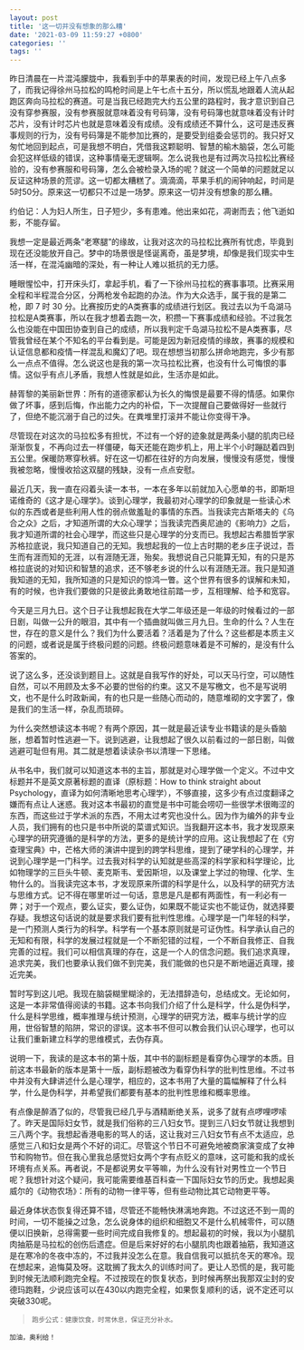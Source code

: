 ```yaml
---
layout: post
title: '这一切并没有想象的那么糟'
date: '2021-03-09 11:59:27 +0800'
categories: ''
tags: ''
---
```


昨日清晨在一片混沌朦胧中，我看到手中的苹果表的时间，发现已经上午八点多了，而我记得徐州马拉松的鸣枪时间是上午七点十五分，所以慌乱地跟着人流从起跑区奔向马拉松的赛道。可是当我已经跑完大约五公里的路程时，我才意识到自己没有穿参赛服，没有参赛服就意味着没有号码簿，没有号码簿也就意味着没有计时芯片，没有计时芯片也就是意味着没有成绩。没有成绩还不算什么，这可是违反赛事规则的行为，没有号码簿是不能参加比赛的，是要受到组委会惩罚的。我只好又匆忙地回到起点，可是我想不明白，凭借我这颗聪明、智慧的榆木脑袋，怎么可能会犯这样低级的错误，这种事情毫无逻辑啊。怎么说我也是有过两次马拉松比赛经验的，没有参赛服和号码簿，怎么会被检录入场的呢？就这一个简单的问题就足以反证这种场景的荒谬。这一切都太糟糕了。滴滴滴，苹果手机的闹钟响起，时间是5时50分。原来这一切都只不过是一场梦。原来这一切并没有想象的那么糟。

约伯记：人为妇人所生，日子短少，多有患难。他出来如花，凋谢而去；他飞逝如影，不能存留。

我想一定是最近两条“老寒腿”的缘故，让我对这次的马拉松比赛所有忧虑，毕竟到现在还没能放开自己。梦中的场景很是怪诞离奇，虽是梦境，却像是我们现实中生活一样，在混沌幽暗的深处，有一种让人难以抵抗的无力感。

睡眼惺忪中，打开床头灯，拿起手机，看了一下徐州马拉松的赛事事项。比赛采用全程和半程混合分区，分两枪发令起跑的办法。作为大众选手，属于我的是第二枪，即 7 时 30 分。比赛按历史的A类赛事的成绩进行划区。我过去以为千岛湖马拉松是A类赛事，所以在我才想着去跑一次，积攒一下赛事成绩和经验。不过我怎么也没能在中国田协查到自己的成绩，所以我判定千岛湖马拉松不是A类赛事，尽管我曾经在某个不知名的平台看到是。可能是因为新冠疫情的缘故，赛事的规模和认证信息都和疫情一样混乱和魔幻了吧。现在想想当初那么拼命地跑完，多少有那么一点点不值得。怎么说这也是我的第一次马拉松比赛，也没有什么可悔恨的事情。这似乎有点儿矛盾，我想人性就是如此，生活亦是如此。

赫胥黎的美丽新世界：所有的道德家都认为长久的悔恨是最要不得的情感。如果你做了坏事，感到后悔，作出能力之内的补偿，下一次提醒自己要做得好一些就行了，但绝不能沉溺于自己的过失。在粪堆里打滚并不能让你变得干净。

尽管现在对这次的马拉松多有担忧，不过有一个好的迹象就是两条小腿的肌肉已经渐渐恢复，不再向过去一样僵硬，每天还能在跑步机上，用上半个小时蹦跶着四到五公里。保暖防寒穿秋裤。好在这一切都在往好的方向发展，慢慢没有感觉，慢慢我被忽略，慢慢收拾这双腿的残缺，没有一点点安慰。

最近几天，我一直在闷着头读一本书，一本在多年以前就加入心愿单的书，即斯坦诺维奇的《这才是心理学》。谈到心理学，我最初对心理学的印象就是一些读心术似的东西或者是些利用人性的弱点做羞耻的事情的东西。当我读完古斯塔夫的《乌合之众》之后，才知道所谓的大众心理学；当我读完西奥尼迪的《影响力》之后，我才知道所谓的社会心理学，而这些只是心理学的分支而已。我想起古希腊哲学家苏格拉底说，我只知道自己的无知。我想起我的一位上古时期的老乡庄子说过，吾生而有涯而知的无涯，以有涯随无涯，殆矣。我想说自己只能算无知，有的只是苏格拉底说的对知识和智慧的追求，还不够老乡说的什么以有涯随无涯。我只是知道我知道的无知，我所知道的只是知识的惊鸿一瞥。这个世界有很多的误解和未知，有的时候，也许我们要做的只是彼此勇敢地往前踏一步，互相理解、给予和宽容。

今天是三月九日。这个日子让我想起我在大学二年级还是一年级的时候看过的一部日剧，叫做一公升的眼泪，其中有一个插曲就叫做三月九日。生命的什么？人生在世，存在的意义是什么？我们为什么要活着？活着是为了什么？这些都是本质主义的问题，或者说是属于终极问题的问题。终极问题意味着是不可解的，是没有什么答案的。

说了这么多，还没谈到题目上。这就是自我写作的好处，可以天马行空，可以随性自然，可以不用顾及太多不必要的世俗的约束。这又不是写檄文，也不是写说明文，也不是什么时政新闻，有的也只是一些随心而动的，随意堆砌的文字罢了，像是我们的生活一样，杂乱而琐碎。

为什么突然想读这本书呢？有两个原因，其一就是最近读专业书籍读的是头昏脑胀，想着暂时性逃避一下。说到逃避，让我想起了很久以前看过的一部日剧，叫做逃避可耻但有用。其二就是想着读读杂书以清理一下思绪。

从书名中，我们就可以知道这本书的主旨，那就是对心理学做一个定义。不过中文标题并不是英文原著标题的直译（原标题：How to think straight about Psychology，直译为如何清晰地思考心理学），不够直接，这多少有点过度翻译之嫌而有点让人迷惑。我对这本书最初的直觉是书中可能会唠叨一些很学术很晦涩的东西，而这些过于学术派的东西，不用太过考究也没什么。因为作为编外的非专业人员，我们拥有的也只是书中所说的菜谱式知识。当我翻开这本书，我才发现原来心理学的研究遵循的是科学的方法，更多的是统计学的应用。这让我想起了在《穷查理宝典》中，芒格大师的演讲中提到的跨学科思维，提到了硬学科的心理学，并说到心理学是一门科学。过去我对科学的认知就是些高深的科学家和科学理论，比如物理学的三巨头牛顿、麦克斯韦、爱因斯坦，以及课堂上学过的物理、化学、生物什么的。当我读完这本书，才发现原来所谓的科学是什么，以及科学的研究方法与思维方式。记不得在哪里听过一句话，意思是凡是都有两面性，有一利必有一弊；对于一个观点，要么证实，要么证伪，如果既不能证实也不能证伪，就选择要存疑。我想这句话说的就是要求我们要有批判性思维。心理学是一门年轻的科学，是一门预测人类行为的科学。科学有一个基本原则就是可证伪性。科学承认自己的无知和有限，科学的发展过程就是一个不断犯错的过程，一个不断自我修正、自我完善的过程。我们可以相信真理的存在，这是一个人的信念问题。我们追求真理，追求完美，我们也要承认我们做不到完美，我们能做的也只是不断地逼近真理，接近完美。

暂时写到这儿吧。我现在脑袋糊里糊涂的，无法措辞造句，总结成文。无论如何，这是一本非常值得阅读的书籍。这本书向我们介绍了什么是科学，什么是伪科学，什么是科学思维，概率推理与统计预测，心理学的研究方法，概率与统计学的应用，世俗智慧的陷阱，常识的谬误。这本书不但可以教会我们认识心理学，也可以让我们重新建立科学的思维模式，去伪存真。

说明一下，我读的是这本书的第十版，其中书的副标题是看穿伪心理学的本质。目前这本书最新的版本是第十一版，副标题被改为看穿伪科学的批判性思维。不过书中并没有大肆讲述什么是心理学，相应的，这本书用了大量的篇幅解释了什么科学，什么是伪科学，并希望我们都要有基本的批判性思维和概率思维。

有点像是醉酒了似的，尽管我已经几乎与酒精断绝关系，说多了就有点啰哩啰嗦了。昨天是国际妇女节，就是我们俗称的三八妇女节。提到三八妇女节就让我想到三八两个字。我想起香港电影的骂人的话，这让我对三八妇女节有点不太适应，总感觉三八和妇女是两个不好的词汇。尽管这个节日不可避免地被商家演变成了女神节和购物节。但在我心里我总感觉妇女两个字有点贬义的意味，这可能和我的成长环境有点关系。再者说，不是都说男女平等嘛，为什么没有针对男性立一个节日呢？我想针对这个疑问，我可能需要维基百科查一下国际妇女节的历史。我想起奥威尔的《动物农场》：所有的动物一律平等，但有些动物比其它动物更平等。

最近身体状态恢复得还算不错，尽管还不能畅快淋漓地奔跑。不过这还不到一周的时间，一切不能操之过急，怎么说身体的组织和细胞又不是什么机械零件，可以随便以旧换新，总得需要一些时间完成自我修复的。想起最初的时候，我以为小腿肌肉抽筋是马拉松的创伤后遗症。但是后来好好的右小腿肌肉也跟着抽筋，我知道这是在寒冷的冬夜中冻的，不过我并没怎么在意。我自信我可以抵抗冬天的寒冷。现在想起来，追悔莫及呀。这耽搁了我太久的训练时间了。更让人恐慌的是，我可能到时候无法顺利跑完全程。不过按现在的恢复状态，到时候再祭出我那双尘封的安德玛跑鞋，少说应该可以在430以内跑完全程，如果恢复顺利的话，说不定还可以突破330呢。

> <small>跑步公式：健康饮食，时常休息，保证充分补水。

加油，奥利给！
